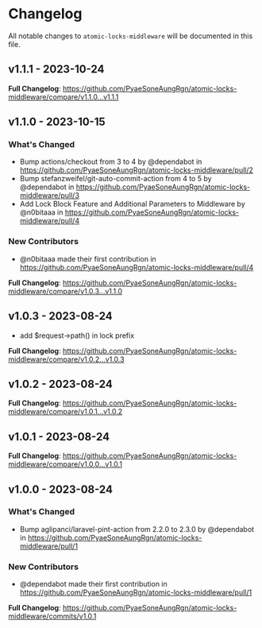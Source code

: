 # Changelog

All notable changes to `atomic-locks-middleware` will be documented in this file.

## v1.1.1 - 2023-10-24

**Full Changelog**: https://github.com/PyaeSoneAungRgn/atomic-locks-middleware/compare/v1.1.0...v1.1.1

## v1.1.0 - 2023-10-15

### What's Changed

- Bump actions/checkout from 3 to 4 by @dependabot in https://github.com/PyaeSoneAungRgn/atomic-locks-middleware/pull/2
- Bump stefanzweifel/git-auto-commit-action from 4 to 5 by @dependabot in https://github.com/PyaeSoneAungRgn/atomic-locks-middleware/pull/3
- Add Lock Block Feature and Additional Parameters to Middleware by @n0bitaaa in https://github.com/PyaeSoneAungRgn/atomic-locks-middleware/pull/4

### New Contributors

- @n0bitaaa made their first contribution in https://github.com/PyaeSoneAungRgn/atomic-locks-middleware/pull/4

**Full Changelog**: https://github.com/PyaeSoneAungRgn/atomic-locks-middleware/compare/v1.0.3...v1.1.0

## v1.0.3 - 2023-08-24

- add $request->path() in lock prefix

**Full Changelog**: https://github.com/PyaeSoneAungRgn/atomic-locks-middleware/compare/v1.0.2...v1.0.3

## v1.0.2 - 2023-08-24

**Full Changelog**: https://github.com/PyaeSoneAungRgn/atomic-locks-middleware/compare/v1.0.1...v1.0.2

## v1.0.1 - 2023-08-24

**Full Changelog**: https://github.com/PyaeSoneAungRgn/atomic-locks-middleware/compare/v1.0.0...v1.0.1

## v1.0.0 - 2023-08-24

### What's Changed

- Bump aglipanci/laravel-pint-action from 2.2.0 to 2.3.0 by @dependabot in https://github.com/PyaeSoneAungRgn/atomic-locks-middleware/pull/1

### New Contributors

- @dependabot made their first contribution in https://github.com/PyaeSoneAungRgn/atomic-locks-middleware/pull/1

**Full Changelog**: https://github.com/PyaeSoneAungRgn/atomic-locks-middleware/commits/v1.0.1

